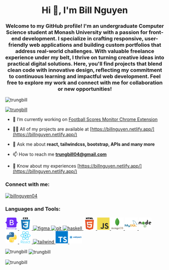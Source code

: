 <h1 align="center">Hi 👋, I'm Bill Nguyen</h1>
<h3 align="center">Welcome to my GitHub profile! I'm an undergraduate Computer Science student at Monash University with a passion for front-end development. I specialize in crafting responsive, user-friendly web applications and building custom portfolios that address real-world challenges. With valuable freelance experience under my belt, I thrive on turning creative ideas into practical digital solutions. Here, you'll find projects that blend clean code with innovative design, reflecting my commitment to continuous learning and impactful web development. Feel free to explore my work and connect with me for collaboration or new opportunities!</h3>

<p align="left"> <img src="https://komarev.com/ghpvc/?username=trungbill&label=Profile%20views&color=0e75b6&style=flat" alt="trungbill" /> </p>

<p align="left"> <a href="https://github.com/ryo-ma/github-profile-trophy"><img src="https://github-profile-trophy.vercel.app/?username=trungbill" alt="trungbill" /></a> </p>

- 🔭 I’m currently working on [Football Scores Monitor Chrome Extension](https://github.com/TrungBill/Football-team-result-tracker-chrome-extension)

- 👨‍💻 All of my projects are available at [https://billnguyen.netlify.app/](https://billnguyen.netlify.app/)

- 💬 Ask me about **react, tailwindcss, bootstrap, APIs and many more**

- 📫 How to reach me **trungbill04@gmail.com**

- 📄 Know about my experiences [https://billnguyen.netlify.app/](https://billnguyen.netlify.app/)

<h3 align="left">Connect with me:</h3>
<p align="left">
<a href="https://linkedin.com/in/billnguyen04" target="blank"><img align="center" src="https://raw.githubusercontent.com/rahuldkjain/github-profile-readme-generator/master/src/images/icons/Social/linked-in-alt.svg" alt="billnguyen04" height="30" width="40" /></a>
</p>

<h3 align="left">Languages and Tools:</h3>
<p align="left"> <a href="https://getbootstrap.com" target="_blank" rel="noreferrer"> <img src="https://raw.githubusercontent.com/devicons/devicon/master/icons/bootstrap/bootstrap-plain-wordmark.svg" alt="bootstrap" width="40" height="40"/> </a> <a href="https://www.w3schools.com/css/" target="_blank" rel="noreferrer"> <img src="https://raw.githubusercontent.com/devicons/devicon/master/icons/css3/css3-original-wordmark.svg" alt="css3" width="40" height="40"/> </a> <a href="https://www.figma.com/" target="_blank" rel="noreferrer"> <img src="https://www.vectorlogo.zone/logos/figma/figma-icon.svg" alt="figma" width="40" height="40"/> </a> <a href="https://git-scm.com/" target="_blank" rel="noreferrer"> <img src="https://www.vectorlogo.zone/logos/git-scm/git-scm-icon.svg" alt="git" width="40" height="40"/> </a> <a href="https://www.haskell.org/" target="_blank" rel="noreferrer"> <img src="https://upload.wikimedia.org/wikipedia/commons/1/1c/Haskell-Logo.svg" alt="haskell" width="40" height="40"/> </a> <a href="https://www.w3.org/html/" target="_blank" rel="noreferrer"> <img src="https://raw.githubusercontent.com/devicons/devicon/master/icons/html5/html5-original-wordmark.svg" alt="html5" width="40" height="40"/> </a> <a href="https://developer.mozilla.org/en-US/docs/Web/JavaScript" target="_blank" rel="noreferrer"> <img src="https://raw.githubusercontent.com/devicons/devicon/master/icons/javascript/javascript-original.svg" alt="javascript" width="40" height="40"/> </a> <a href="https://www.mongodb.com/" target="_blank" rel="noreferrer"> <img src="https://raw.githubusercontent.com/devicons/devicon/master/icons/mongodb/mongodb-original-wordmark.svg" alt="mongodb" width="40" height="40"/> </a> <a href="https://www.mysql.com/" target="_blank" rel="noreferrer"> <img src="https://raw.githubusercontent.com/devicons/devicon/master/icons/mysql/mysql-original-wordmark.svg" alt="mysql" width="40" height="40"/> </a> <a href="https://nodejs.org" target="_blank" rel="noreferrer"> <img src="https://raw.githubusercontent.com/devicons/devicon/master/icons/nodejs/nodejs-original-wordmark.svg" alt="nodejs" width="40" height="40"/> </a> <a href="https://www.python.org" target="_blank" rel="noreferrer"> <img src="https://raw.githubusercontent.com/devicons/devicon/master/icons/python/python-original.svg" alt="python" width="40" height="40"/> </a> <a href="https://reactjs.org/" target="_blank" rel="noreferrer"> <img src="https://raw.githubusercontent.com/devicons/devicon/master/icons/react/react-original-wordmark.svg" alt="react" width="40" height="40"/> </a> <a href="https://tailwindcss.com/" target="_blank" rel="noreferrer"> <img src="https://www.vectorlogo.zone/logos/tailwindcss/tailwindcss-icon.svg" alt="tailwind" width="40" height="40"/> </a> <a href="https://www.typescriptlang.org/" target="_blank" rel="noreferrer"> <img src="https://raw.githubusercontent.com/devicons/devicon/master/icons/typescript/typescript-original.svg" alt="typescript" width="40" height="40"/> </a> <a href="https://webpack.js.org" target="_blank" rel="noreferrer"> <img src="https://raw.githubusercontent.com/devicons/devicon/d00d0969292a6569d45b06d3f350f463a0107b0d/icons/webpack/webpack-original-wordmark.svg" alt="webpack" width="40" height="40"/> </a> </p>

<p><img align="left" src="https://github-readme-stats.vercel.app/api/top-langs?username=trungbill&show_icons=true&locale=en&layout=compact" alt="trungbill" /></p>

<p>&nbsp;<img align="center" src="https://github-readme-stats.vercel.app/api?username=trungbill&show_icons=true&locale=en" alt="trungbill" /></p>

<p><img align="center" src="https://github-readme-streak-stats.herokuapp.com/?user=trungbill&" alt="trungbill" /></p>
